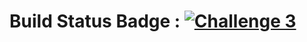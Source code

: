 # Build Status Badge : [![Challenge 3](https://github.com/I-shie/GA6/actions/workflows/challenge3.yml/badge.svg)](https://github.com/I-shie/GA6/actions/workflows/challenge3.yml)
